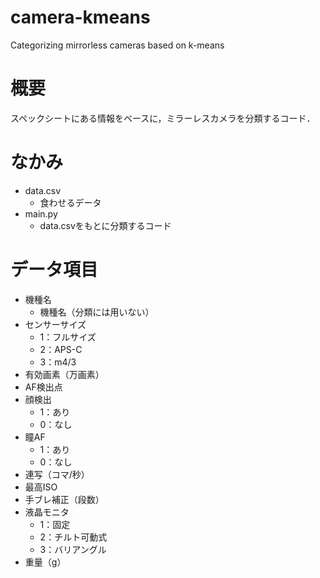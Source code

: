 # camera-kmeans
Categorizing mirrorless cameras based on k-means

# 概要
スペックシートにある情報をベースに，ミラーレスカメラを分類するコード．

# なかみ
- data.csv
    - 食わせるデータ
- main.py
    - data.csvをもとに分類するコード

# データ項目
- 機種名
    - 機種名（分類には用いない）
- センサーサイズ
    - 1：フルサイズ
    - 2：APS-C
    - 3：m4/3
- 有効画素（万画素）
- AF検出点
- 顔検出
    - 1：あり
    - 0：なし
- 瞳AF
    - 1：あり
    - 0：なし
- 連写（コマ/秒）
- 最高ISO
- 手ブレ補正（段数）
- 液晶モニタ
    - 1：固定
    - 2：チルト可動式
    - 3：バリアングル
- 重量（g）
